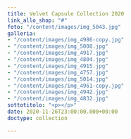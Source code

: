 ```yaml
---
title: Velvet Capsule Collection 2020
link_allo_shop: "#"
foto: "/content/images/img_5043.jpg"
galleria:
- "/content/images/img_4986-copy.jpg"
- "/content/images/img_5008.jpg"
- "/content/images/img_4917.jpg"
- "/content/images/img_4804.jpg"
- "/content/images/img_4915.jpg"
- "/content/images/img_4757.jpg"
- "/content/images/img_5014.jpg"
- "/content/images/img_4961-copy.jpg"
- "/content/images/img_4942.jpg"
- "/content/images/img_4832.jpg"
sottotitolo: "<p></p>"
date: 2020-11-26T23:00:00.000+00:00
doctype: collection

---
```

